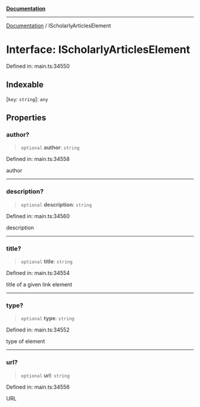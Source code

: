 [**Documentation**](../README.md)

***

[Documentation](../README.md) / IScholarlyArticlesElement

# Interface: IScholarlyArticlesElement

Defined in: main.ts:34550

## Indexable

\[`key`: `string`\]: `any`

## Properties

### author?

> `optional` **author**: `string`

Defined in: main.ts:34558

author

***

### description?

> `optional` **description**: `string`

Defined in: main.ts:34560

description

***

### title?

> `optional` **title**: `string`

Defined in: main.ts:34554

title of a given link element

***

### type?

> `optional` **type**: `string`

Defined in: main.ts:34552

type of element

***

### url?

> `optional` **url**: `string`

Defined in: main.ts:34556

URL
